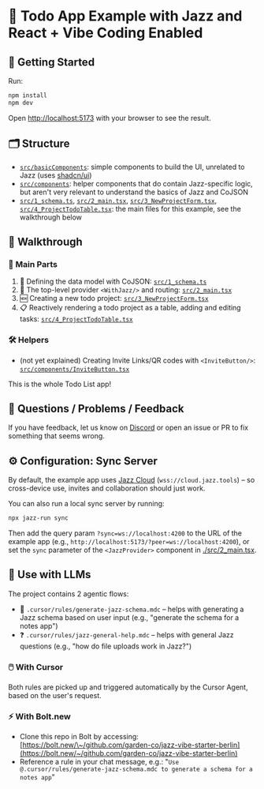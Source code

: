 # 📝 Todo App Example with Jazz and React + Vibe Coding Enabled

## 🚀 Getting Started

Run:

```bash
npm install
npm dev
````

Open [http://localhost:5173](http://localhost:5173) with your browser to see the result.

## 🗂️ Structure

* [`src/basicComponents`](./src/basicComponents): simple components to build the UI, unrelated to Jazz (uses [shadcn/ui](https://ui.shadcn.com))
* [`src/components`](./src/components/): helper components that do contain Jazz-specific logic, but aren't very relevant to understand the basics of Jazz and CoJSON
* [`src/1_schema.ts`](./src/1_schema.ts), [`src/2_main.tsx`](./src/2_main.tsx), [`src/3_NewProjectForm.tsx`](./src/3_NewProjectForm.tsx), [`src/4_ProjectTodoTable.tsx`](./src/4_ProjectTodoTable.tsx): the main files for this example, see the walkthrough below

## 🧭 Walkthrough

### 🔧 Main Parts

1. 🧱 Defining the data model with CoJSON: [`src/1_schema.ts`](./src/1_schema.ts)
2. 🚪 The top-level provider `<WithJazz/>` and routing: [`src/2_main.tsx`](./src/2_main.tsx)
3. 🆕 Creating a new todo project: [`src/3_NewProjectForm.tsx`](./src/3_NewProjectForm.tsx)
4. 📋 Reactively rendering a todo project as a table, adding and editing tasks: [`src/4_ProjectTodoTable.tsx`](./src/4_ProjectTodoTable.tsx)

### 🛠️ Helpers

* (not yet explained) Creating Invite Links/QR codes with `<InviteButton/>`: [`src/components/InviteButton.tsx`](./src/components/InviteButton.tsx)

This is the whole Todo List app!

## 💬 Questions / Problems / Feedback

If you have feedback, let us know on [Discord](https://discord.gg/utDMjHYg42) or open an issue or PR to fix something that seems wrong.

## ⚙️ Configuration: Sync Server

By default, the example app uses [Jazz Cloud](https://jazz.tools/cloud) (`wss://cloud.jazz.tools`) – so cross-device use, invites and collaboration should just work.

You can also run a local sync server by running:

```bash
npx jazz-run sync
```

Then add the query param `?sync=ws://localhost:4200` to the URL of the example app (e.g., `http://localhost:5173/?peer=ws://localhost:4200`), or set the `sync` parameter of the `<JazzProvider>` component in [./src/2\_main.tsx](./src/2_main.tsx).

## 🤖 Use with LLMs

The project contains 2 agentic flows:

* 📄 `.cursor/rules/generate-jazz-schema.mdc` – helps with generating a Jazz schema based on user input (e.g., "generate the schema for a notes app")
* ❓ `.cursor/rules/jazz-general-help.mdc` – helps with general Jazz questions (e.g., "how do file uploads work in Jazz?")

### 🖱️ With Cursor

Both rules are picked up and triggered automatically by the Cursor Agent, based on the user's request.

### ⚡ With Bolt.new

* Clone this repo in Bolt by accessing: [https://bolt.new/\~/github.com/garden-co/jazz-vibe-starter-berlin](https://bolt.new/~/github.com/garden-co/jazz-vibe-starter-berlin)
* Reference a rule in your chat message, e.g.: "`Use @.cursor/rules/generate-jazz-schema.mdc to generate a schema for a notes app`"
